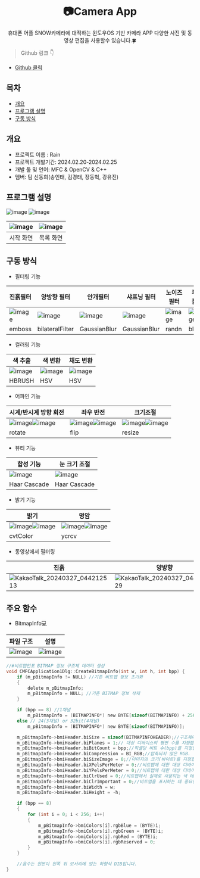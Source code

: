 <div align="center">
<h1>📷Camera App</h1>
휴대폰 어플 SNOW카메라에 대적하는 윈도우OS 기반 카메라 APP 다양한 사진 및 동영상 편집을 사용할수 있습니다.🍀 
</div>



> Github 링크 👇

* [Github 클릭](https://github.com/dlsxo1023/CameraApp_Project_MFC)

## 목차
  - [개요](#개요) 
  - [프로그램 설명](#프로그램-설명)
  - [구동 방식](#구동-방식)

## 개요
- 프로젝트 이름 : Rain
- 프로젝트 개발기간: 2024.02.20-2024.02.25
- 개발 툴 및 언어: MFC & OpenCV & C++
- 멤버: 팀 신동희(송인태, 김경태, 장동혁, 강유진)

## 프로그램 설명
![image](https://github.com/dlsxo1023/CameraApp_Project_MFC/assets/149138829/be0d4580-5b66-4e31-872c-8c6d2b425e3d)
![image](https://github.com/dlsxo1023/CameraApp_Project_MFC/assets/149138829/5939497c-c3db-4661-afbf-7ab2ad945cb2)

|![image](https://github.com/dlsxo1023/CameraApp_Project_MFC/assets/149138829/a4686954-b015-4d51-bea4-0465ef85b1c1)|![image](https://github.com/dlsxo1023/CameraApp_Project_MFC/assets/149138829/9d7447fb-d5bd-45c5-b563-50994a8e3f1c)|
|:---:|:---:|
|시작 화면|목록 화면|


## 구동 방식
- 필터링 기능 

|진흙필터|양방향 필터|안개필터|샤프닝 필터|노이즈 필터|부분 블러|
|---|---|---|---|---|---|
|![image](https://github.com/dlsxo1023/CameraApp_Project_MFC/assets/149138829/d24cb4dc-c614-4734-b9f7-1d18258b679a)|![image](https://github.com/dlsxo1023/CameraApp_Project_MFC/assets/149138829/a983a507-9713-42ba-a6dd-ca93b99d566b)|![image](https://github.com/dlsxo1023/CameraApp_Project_MFC/assets/149138829/64a5b2b0-2955-4775-afe8-8c39f3fcca6a)|![image](https://github.com/dlsxo1023/CameraApp_Project_MFC/assets/149138829/0bb62c63-8ac2-4a47-b575-af62fc488e2e)|![image](https://github.com/dlsxo1023/CameraApp_Project_MFC/assets/149138829/a9cc22d7-c629-4314-8588-6551d63db8f6)|![image](https://github.com/dlsxo1023/CameraApp_Project_MFC/assets/149138829/f2dc3e94-1055-4172-a229-e8f3b6b65f96)|
|emboss|bilateralFilter|GaussianBlur|GaussianBlur|randn|blur|

- 컬러링 기능

|색 추출|색 변환|채도 변환|
|---|---|---|
|![image](https://github.com/dlsxo1023/CameraApp_Project_MFC/assets/149138829/a526c71d-1c9a-45ef-8e12-3847b355a74c)|![image](https://github.com/dlsxo1023/CameraApp_Project_MFC/assets/149138829/4e683a5d-3a83-459f-9cb0-71272aac970a)|![image](https://github.com/dlsxo1023/CameraApp_Project_MFC/assets/149138829/bf3e7a96-19e0-4056-80ca-e88c7db2419e)|
|HBRUSH|HSV|HSV|

- 어파인 기능 

|시계/반시계 방향 회전|좌우 반전|크기조절|
|---|---|---|
|![image](https://github.com/dlsxo1023/CameraApp_Project_MFC/assets/149138829/1aea1d57-a826-4834-8ed8-99c488512201)![image](https://github.com/dlsxo1023/CameraApp_Project_MFC/assets/149138829/c15d023a-bea7-49e2-8be2-9518e241b808)|![image](https://github.com/dlsxo1023/CameraApp_Project_MFC/assets/149138829/1b7a4715-69c5-438a-a612-c978b4760e98)![image](https://github.com/dlsxo1023/CameraApp_Project_MFC/assets/149138829/d6df8c25-ab66-455d-bb28-fa16a370097a)|![image](https://github.com/dlsxo1023/CameraApp_Project_MFC/assets/149138829/93023c20-79dd-4d63-9475-c306732be0b6)![image](https://github.com/dlsxo1023/CameraApp_Project_MFC/assets/149138829/32f42d64-12cf-4534-900c-0f196a10921a)|
|rotate|flip|resize|

- 뷰티 기능

|합성 기능|눈 크기 조절|
|---|---|
|![image](https://github.com/dlsxo1023/CameraApp_Project_MFC/assets/149138829/4617b8e8-5e40-4d85-ab47-663987dd49f2)|![image](https://github.com/dlsxo1023/CameraApp_Project_MFC/assets/149138829/a1bce18c-ab8a-4115-b12c-f1e5f01eddb0)|
|Haar Cascade|Haar Cascade|


- 밝기 기능

|밝기|명암|
|---|---|
|![image](https://github.com/dlsxo1023/CameraApp_Project_MFC/assets/149138829/7032ad18-59ba-4363-a0e1-c3e0b88ae33d)![image](https://github.com/dlsxo1023/CameraApp_Project_MFC/assets/149138829/d0498a63-c641-41a9-8d1a-91ea3cba924e)|![image](https://github.com/dlsxo1023/CameraApp_Project_MFC/assets/149138829/dabe67eb-0b9d-4e3d-b2ec-80078517053f)![image](https://github.com/dlsxo1023/CameraApp_Project_MFC/assets/149138829/91813163-eec2-4db1-beef-572e02b1a6cd)|
|cvtColor|ycrcv|

- 동영상에서 필터링

|진흙|양방향|부분 블러|노이즈|
|---|---|---|---|
|![KakaoTalk_20240327_044212513](https://github.com/dlsxo1023/CameraApp_Project_MFC/assets/149138829/15079c95-a265-491f-afee-f0186e015cc5)|![KakaoTalk_20240327_044211829](https://github.com/dlsxo1023/CameraApp_Project_MFC/assets/149138829/e8284599-cde1-4629-9a91-7ce8cc9ea860)|![KakaoTalk_20240327_044211162](https://github.com/dlsxo1023/CameraApp_Project_MFC/assets/149138829/a4e087b4-2871-4086-a72e-2df66f37430f)|![KakaoTalk_20240327_044210528](https://github.com/dlsxo1023/CameraApp_Project_MFC/assets/149138829/38cba7cf-2c73-4df3-ae13-cdc618ed3a19)|

## 주요 함수
- BitmapInfo💻<br>

|파일 구조|설명|
|---|---|
|![image](https://github.com/dlsxo1023/CameraApp_Project_MFC/assets/149138829/383f8bbb-af33-491a-8dd8-559efe1ba38c)|![image](https://github.com/dlsxo1023/CameraApp_Project_MFC/assets/149138829/4e7fe94f-5cb6-403c-b0f8-02a133c3f359)|


```c
//#비트맵인포 BITMAP 정보 구조체 데이터 생성 
void CMFCApplication1Dlg::CreateBitmapInfo(int w, int h, int bpp) {
	if (m_pBitmapInfo != NULL) //기존 비트맵 정보 초기화 
	{
		delete m_pBitmapInfo;
		m_pBitmapInfo = NULL; //기존 BITMAP 정보 삭제 
	}

	if (bpp == 8) //1채널 
		m_pBitmapInfo = (BITMAPINFO*) new BYTE[sizeof(BITMAPINFO) + 256 * sizeof(RGBQUAD)];
	else // 24(3채널) or 32bit(4채널)
		m_pBitmapInfo = (BITMAPINFO*) new BYTE[sizeof(BITMAPINFO)];

	m_pBitmapInfo->bmiHeader.biSize = sizeof(BITMAPINFOHEADER);//구조체에 필요한 바이트 수
	m_pBitmapInfo->bmiHeader.biPlanes = 1;// 대상 디바이스의 평면 수를 지정합니다. 이 값은 1로 설정해야 합니다.
	m_pBitmapInfo->bmiHeader.biBitCount = bpp;//픽셀당 비트 수(bpp)를 지정합니다. 압축되지 않은 형식의 경우 이 값은 픽셀당 평균 비트 수입니다.
	m_pBitmapInfo->bmiHeader.biCompression = BI_RGB;//압축되지 않은 RGB.
	m_pBitmapInfo->bmiHeader.biSizeImage = 0;//이미지의 크기(바이트)를 지정합니다.
	m_pBitmapInfo->bmiHeader.biXPelsPerMeter = 0;//비트맵에 대한 대상 디바이스의 가로 해상도(미터당 픽셀)
	m_pBitmapInfo->bmiHeader.biYPelsPerMeter = 0;//비트맵에 대한 대상 디바이스의 세로 해상도(미터당 픽셀)를 지정합니다.
	m_pBitmapInfo->bmiHeader.biClrUsed = 0;//비트맵에서 실제로 사용되는 색 테이블의 색 인덱스 수를 지정합니다.
	m_pBitmapInfo->bmiHeader.biClrImportant = 0;//비트맵을 표시하는 데 중요한 것으로 간주되는 색 인덱스의 수를 지정합니다.이 값이 0이면 모든 색이 중요합니다.
	m_pBitmapInfo->bmiHeader.biWidth = w;
	m_pBitmapInfo->bmiHeader.biHeight = -h;

	if (bpp == 8)
	{
		for (int i = 0; i < 256; i++)
		{
			m_pBitmapInfo->bmiColors[i].rgbBlue = (BYTE)i;
			m_pBitmapInfo->bmiColors[i].rgbGreen = (BYTE)i;
			m_pBitmapInfo->bmiColors[i].rgbRed = (BYTE)i;
			m_pBitmapInfo->bmiColors[i].rgbReserved = 0;
		}
	}

	//음수는 원본이 왼쪽 위 모서리에 있는 하향식 DIB입니다.
}
```
























